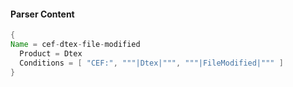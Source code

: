 #### Parser Content
```Java
{
Name = cef-dtex-file-modified
  Product = Dtex
  Conditions = [ "CEF:", """|Dtex|""", """|FileModified|""" ]
}
```